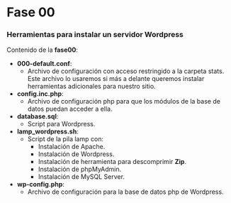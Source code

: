 # Fase 00
### Herramientas para instalar un servidor Wordpress 
Contenido de la **fase00**:
- **000-default.conf**:
	- Archivo de configuración con acceso restringido a la carpeta stats. Este archivo lo usaremos si más a delante queremos instalar herramientas adicionales para nuestro sitio.
- **config.inc.php**:
	- Archivo de configuración php para que los módulos de la base de datos puedan acceder a ella.
- **database.sql**:
	- Script para Wordpress.
- **lamp_wordpress.sh**:
	- Script de la pila lamp con:
		- Instalación de Apache.
		- Instalación de Wordpress.
		- Instalación de herramienta para descomprimir **Zip**.
		- Instalación de phpMyAdmin.
		- Instalación de MySQL Server.
- **wp-config.php**:
	- Archivo de configuración para la base de datos php de Wordpress.